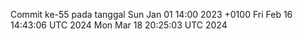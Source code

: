 Commit ke-55 pada tanggal Sun Jan 01 14:00 2023 +0100
Fri Feb 16 14:43:06 UTC 2024
Mon Mar 18 20:25:03 UTC 2024
